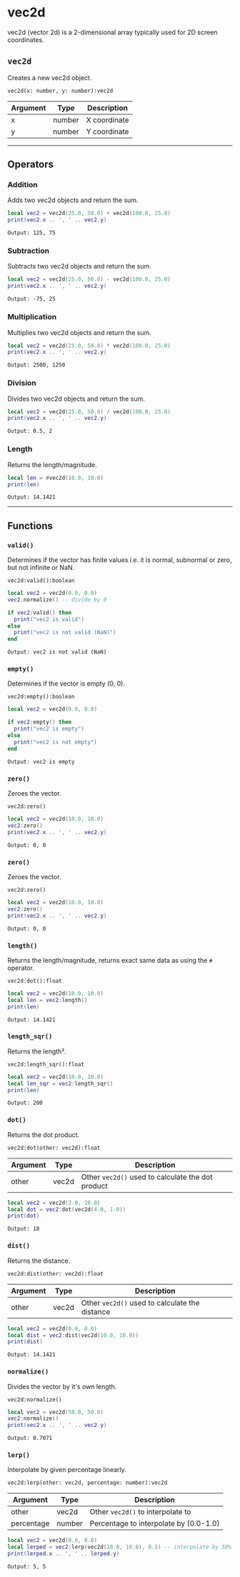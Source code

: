 # vec2d
vec2d (vector 2d) is a 2-dimensional array typically used for 2D screen coordinates.

## ```vec2d```
Creates a new vec2d object.

```vec2d(x: number, y: number):vec2d```

| Argument      | Type          | Description   |
| ------------- | ------------- | ------------- |
| x             | number        | X coordinate  |
| y             | number        | Y coordinate  |

---

## Operators

### Addition
Adds two vec2d objects and return the sum.
```lua
local vec2 = vec2d(25.0, 50.0) + vec2d(100.0, 25.0)
print(vec2.x .. ', ' .. vec2.y)
```
```Output: 125, 75```

### Subtraction
Subtracts two vec2d objects and return the sum.
```lua
local vec2 = vec2d(25.0, 50.0) - vec2d(100.0, 25.0)
print(vec2.x .. ', ' .. vec2.y)
```
```Output: -75, 25```

### Multiplication
Multiplies two vec2d objects and return the sum.
```lua
local vec2 = vec2d(25.0, 50.0) * vec2d(100.0, 25.0)
print(vec2.x .. ', ' .. vec2.y)
```
```Output: 2500, 1250```

### Division
Divides two vec2d objects and return the sum.
```lua
local vec2 = vec2d(25.0, 50.0) / vec2d(100.0, 25.0)
print(vec2.x .. ', ' .. vec2.y)
```
```Output: 0.5, 2```

### Length
Returns the length/magnitude.
```lua
local len = #vec2d(10.0, 10.0)
print(len)
```
```Output: 14.1421```

---

## Functions

### ```valid()```
Determines if the vector has finite values i.e. it is normal, subnormal or zero, but not infinite or NaN.

```vec2d:valid():boolean```

```lua
local vec2 = vec2d(0.0, 0.0)
vec2:normalize() -- divide by 0

if vec2:valid() then
  print("vec2 is valid")
else
  print("vec2 is not valid (NaN)")
end
```
```Output: vec2 is not valid (NaN)```

### ```empty()```
Determines if the vector is empty (0, 0).

```vec2d:empty():boolean```

```lua
local vec2 = vec2d(0.0, 0.0)

if vec2:empty() then
  print("vec2 is empty")
else
  print("vec2 is not empty")
end
```
```Output: vec2 is empty```

### ```zero()```
Zeroes the vector.

```vec2d:zero()```

```lua
local vec2 = vec2d(10.0, 10.0)
vec2:zero()
print(vec2.x .. ', ' .. vec2.y)
```
```Output: 0, 0```

### ```zero()```
Zeroes the vector.

```vec2d:zero()```

```lua
local vec2 = vec2d(10.0, 10.0)
vec2:zero()
print(vec2.x .. ', ' .. vec2.y)
```
```Output: 0, 0```

### ```length()```
Returns the length/magnitude, returns exact same data as using the `#` operator.

```vec2d:dot():float```

```lua
local vec2 = vec2d(10.0, 10.0)
local len = vec2:length()
print(len)
```
```Output: 14.1421```

### ```length_sqr()```
Returns the length².

```vec2d:length_sqr():float```

```lua
local vec2 = vec2d(10.0, 10.0)
local len_sqr = vec2:length_sqr()
print(len)
```
```Output: 200```

### ```dot()```
Returns the dot product.

```vec2d:dot(other: vec2d):float```

| Argument      | Type          | Description   |
| ------------- | ------------- | ------------- |
| other         | vec2d         | Other ```vec2d()``` used to calculate the dot product  |

```lua
local vec2 = vec2d(2.0, 10.0)
local dot = vec2:dot(vec2d(4.0, 1.0))
print(dot)
```
```Output: 18```

### ```dist()```
Returns the distance.

```vec2d:dist(other: vec2d):float```

| Argument      | Type          | Description   |
| ------------- | ------------- | ------------- |
| other         | vec2d         | Other ```vec2d()``` used to calculate the distance  |

```lua
local vec2 = vec2d(0.0, 0.0)
local dist = vec2:dist(vec2d(10.0, 10.0))
print(dist)
```
```Output: 14.1421```

### ```normalize()```
Divides the vector by it's own length.

```vec2d:normalize()```

```lua
local vec2 = vec2d(50.0, 50.0)
vec2:normalize()
print(vec2.x .. ', ' .. vec2.y)
```
```Output: 0.7071```

### ```lerp()```
Interpolate by given percentage linearly. 

```vec2d:lerp(other: vec2d, percentage: number):vec2d```

| Argument      | Type          | Description   |
| ------------- | ------------- | ------------- |
| other         | vec2d         | Other ```vec2d()``` to interpolate to  |
| percentage    | number        | Percentage to interpolate by (0.0-1.0) |

```lua
local vec2 = vec2d(0.0, 0.0)
local lerped = vec2:lerp(vec2d(10.0, 10.0), 0.5) -- interpolate by 50%
print(lerped.x .. ', ' .. lerped.y)
```
```Output: 5, 5```

